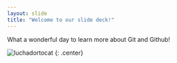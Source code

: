 ```yaml
---
layout: slide
title: "Welcome to our slide deck!"
---
```


What a wonderful day to learn more about Git and Github!

![luchadortocat](https://octodex.github.com/images/luchadortocat.png)
{: .center}
